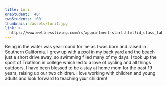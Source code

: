 ```yaml
---
title: Lori
oneStudent: '40'
twoStudents: '60'
thumbnail: /assets/lori1.jpg
link: >-
  https://www.wellnessliving.com/rs/appointment-start.html?id_class_tab=3&k_business=248418&k_class_tab=13633&k_service=87321
---
```

Being in the water was year round for me as I was born and raised in Southern California.  I grew up with a pool in my back yard and the beach just a short drive away, so swimming filled many of my days.  I took up the sport of Triathlon in college which led to a love of cycling and all things outdoors.  I have been blessed to be a stay at home mom for the past 19 years, raising up our two children.  I love working with children and young adults and look forward to teaching your children!  
